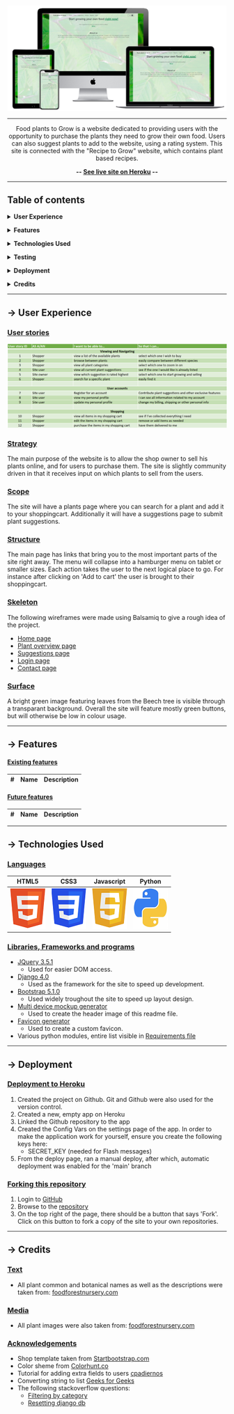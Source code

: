 <div align="center">

![Food plants to Grow](media/readme_files/responsive-mockup.png)

---

Food plants to Grow is a website dedicated to providing users with the opportunity to purchase the plants they need to grow their own food. Users can also suggest plants to add to the website, using a rating system. This site is connected with the "Recipe to Grow" website, which contains plant based recipes. 

**-- [See live site on Heroku](https://ejh-food-plants-to-grow.herokuapp.com/) --**

</div>

---

## Table of contents

**<details><summary>User Experience</summary>**
  - [User stories](#user-stories)
  - [Strategy](#strategy)
  - [Scope](#scope)
  - [Structure](#structure)
  - [Skeleton](#skeleton)
  - [Surface](#surface)
</details>

**<details><summary>Features</summary>**
  - [Existing features](#existing-features)
  - [Future features](#future-features)
</details>

**<details><summary>Technologies Used</summary>**
  - [Languages](#languages)
  - [Libraries, Frameworks and programs](#Libraries,-Frameworks-and-programs)
</details>

**<details><summary>Testing</summary>**
  - [Test documentation](https://github.com/ElkeJohannes/food-plants-to-grow/blob/main/TESTING.md)
</details>

**<details><summary>Deployment</summary>**
  - [Deployment to GitHub pages](#deployment-to-github-pages)
  - [Forking this repository](#forking-this-repository)
  - [Local deployment](#local-deployment)
</details>

**<details><summary>Credits</summary>**
  - [Text](#text)
  - [Media](#media)
  - [Acknowledgements](#acknowledgements)
</details>

---

## &rarr; **User Experience**

### **<ins>User stories</ins>**
![User stories](media/readme_files/user_stories.png)


### **<ins>Strategy</ins>**
The main purpose of the website is to allow the shop owner to sell his plants online, and for users to purchase them. The site is slightly community driven in that it receives input on which plants to sell from the users. 

### **<ins>Scope</ins>**
The site will have a plants page where you can search for a plant and add it to your shoppingcart. Additionally it will have a suggestions page to submit plant suggestions. 

### **<ins>Structure</ins>**
The main page has links that bring you to the most important parts of the site right away. The menu will collapse into a hamburger menu on tablet or smaller sizes. Each action takes the user to the next logical place to go. For instance after clicking on 'Add to cart' the user is brought to their shoppingcart. 

### **<ins>Skeleton</ins>**
The following wireframes were made using Balsamiq to give a rough idea of the project.
- [Home page](media/readme_files/wireframe_home.png)
- [Plant overview page](media/readme_files/wireframe_plants.png)
- [Suggestions page](media/readme_files/wireframe_suggestions.png)
- [Login page](media/readme_files/wireframe_login.png)
- [Contact page](media/readme_files/wireframe_contact.png)


### **<ins>Surface</ins>**
A bright green image featuring leaves from the Beech tree is visible through a transparant background. Overall the site will feature mostly green buttons, but will otherwise be low in colour usage. 

---

## &rarr; **Features**

#### **<ins>Existing features</ins>**
|#|Name|Description|
|-|-|-|


#### **<ins>Future features</ins>**
|#|Name|Description|
|-|-|-|


---

## &rarr; **Technologies Used**
### **<ins>Languages</ins>**

| <div align="center">HTML5</div> | <div align="center">CSS3</div> | <div align="center">Javascript</div> | <div align="center">Python</div> |
|-|-|-|-|
| ![html5](media/readme_files/html5.png) | ![css3](media/readme_files/css3.png) | ![javascript](media/readme_files/javascript.png) | ![python](media/readme_files/python.png) |


### **<ins>Libraries, Frameworks and programs</ins>**
- [JQuery 3.5.1](https://jquery.com/)
  * Used for easier DOM access.
- [Django 4.0](https://www.djangoproject.com/)
  * Used as the framework for the site to speed up development.  
- [Bootstrap 5.1.0](https://getbootstrap.com/docs/5.1/getting-started/introduction/)
  * Used widely troughout the site to speed up layout design.
- [Multi device mockup generator](http://techsini.com/multi-mockup/index.php)
  * Used to create the header image of this readme file.
- [Favicon generator](https://favicon.io/favicon-generator/)
  * Used to create a custom favicon.
- Various python modules, entire list visible in [Requirements file](https://github.com/ElkeJohannes/food-plants-to-grow/blob/main/requirements.txt)


---

## &rarr; **Deployment** 
### **<ins>Deployment to Heroku</ins>**
1. Created the project on Github. Git and Github were also used for the version control.
2. Created a new, empty app on Heroku
3. Linked the Github repository to the app
4. Created the Config Vars on the settings page of the app. In order to make the application work for yourself, ensure you create the following keys here:
   - SECRET_KEY (needed for Flash messages)
5. From the deploy page, ran a manual deploy, after which, automatic deployment was enabled for the 'main' branch

### **<ins>Forking this repository</ins>**
1. Login to [GitHub](https://github.com)
2. Browse to the [repository](https://github.com/ElkeJohannes/food-plants-to-grow)
3. On the top right of the page, there should be a button that says 'Fork'. Click on this button to fork a copy of the site to your own repositories.

---

## &rarr; **Credits**

### **<ins>Text</ins>**
- All plant common and botanical names as well as the descriptions were taken from: [foodforestnursery.com](https://foodforestnursery.com/)

### **<ins>Media</ins>**
- All plant images were also taken from: [foodforestnursery.com](https://foodforestnursery.com/)

### **<ins>Acknowledgements</ins>** 
- Shop template taken from [Startbootstrap.com](https://startbootstrap.com/template/shop-homepage)
- Color sheme from [Colorhunt.co](https://colorhunt.co/palette/125c133e7c17f4a442e8e1d9)
- Tutorial for adding extra fields to users [cpadiernos](https://cpadiernos.github.io/how-to-add-fields-to-the-user-model-in-django.html)
- Converting string to list [Geeks for Geeks](https://www.geeksforgeeks.org/python-program-convert-string-list/)
- The following stackoverflow questions:
  - [Filtering by category](https://stackoverflow.com/questions/4062955/django-foreign-key-queries)
  - [Resetting django db](https://stackoverflow.com/questions/44651760/django-db-migrations-exceptions-inconsistentmigrationhistory)